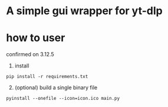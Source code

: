 # A simple gui wrapper for yt-dlp

# how to user
confirmed on 3.12.5
1. install
~~~
pip install -r requirements.txt
~~~
2. (optional) build a single binary file
~~~
pyinstall --onefile --icon=icon.ico main.py
~~~
